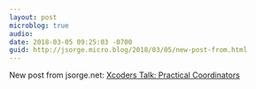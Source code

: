 ```yaml
---
layout: post
microblog: true
audio: 
date: 2018-03-05 09:25:03 -0700
guid: http://jsorge.micro.blog/2018/03/05/new-post-from.html
---
```

New post from jsorge.net: [Xcoders Talk: Practical Coordinators](http://jsorge.net/2018/03/05/xcoders-talk-practical-coordinators/)
